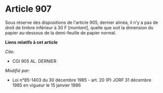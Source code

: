 # Article 907

Sous réserve des dispositions de l'article 905, dernier alinéa, il n'y a pas de droit de timbre inférieur à 30 F [*montant*],
quelle que soit la dimension du papier au-dessous de la demi-feuille de papier normal.

**Liens relatifs à cet article**

_Cite_:

  - CGI 905 AL. DERNIER

_Modifié par_:

  - Loi n°85-1403 du 30 décembre 1985 - art. 20 (P) JORF 31 décembre 1985 en vigueur le 15 janvier 1986
